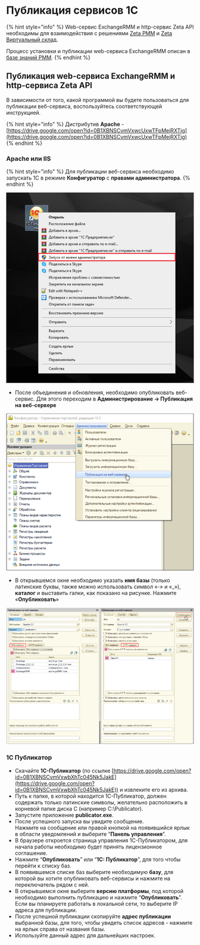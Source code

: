 # Публикация сервисов 1С

{% hint style="info" %}
Web-сервис ExchangeRMM и http-сервис Zeta API необходимы для взаимодействия с решениями [Zeta РММ](https://www.zetasoft.ru/products-zeta-rmm/) и [Zeta Виртуальный склад](https://www.zetasoft.ru/products-zeta-vs/).

Процесс установки и публикации web-сервиса ExchangeRMM описан в [базе знаний РММ](https://help-rmm.zetasoft.ru/ustanovka/izmenenie-osnovnoi-1s).
{% endhint %}

## Публикация web-сервиса ExchangeRMM и http-сервиса Zeta API <a href="#publikaciya-veb-servisa" id="publikaciya-veb-servisa"></a>

В зависимости от того, какой программой вы будете пользоваться для публикации веб-сервиса, воспользуйтесь соответствующей инструкцией.

{% hint style="info" %}
Дистрибутив **Apache** - [https://drive.google.com/open?id=0B1XBNSCvmVxwcUxwTFpMejRXTjg](https://drive.google.com/open?id=0B1XBNSCvmVxwcUxwTFpMejRXTjg)​
{% endhint %}

### Apache или IIS <a href="#apache-ili-iis" id="apache-ili-iis"></a>

{% hint style="info" %}
Для публикации веб-сервиса необходимо запускать 1С в режиме **Конфигуратор** с **правами администратора**.
{% endhint %}

![](<../.gitbook/assets/Image 108.png>)

* После объединения и обновления, необходимо опубликовать веб-сервис. Для этого переходим в **Администрирование → Публикация на веб-сервере**

![](<../.gitbook/assets/Image 110.png>)

* В открывшемся окне необходимо указать **имя базы** (только латинские буквы, также можно использовать символ «-» и «\_»), **каталог** и выставить галки, как показано на рисунке. Нажмите «**Опубликовать**»

![](<../.gitbook/assets/Image 113 (1).png>)

### 1С Публикатор <a href="#1s-publikator" id="1s-publikator"></a>

* Скачайте **1С-Публикатор** (по ссылке [https://drive.google.com/open?id=0B1XBNSCvmVxwbXhTc045Nk5JakE](https://drive.google.com/open?id=0B1XBNSCvmVxwbXhTc045Nk5JakE)) и извлеките его из архива.
* Путь к папке, в которой находится 1С-Публикатор, должен содержать только латинские символы, желательно расположить в корневой папке диска С (например C:\Publicator).
* Запустите приложение **publicator.exe**.
* После успешного запуска вы увидите сообщение.\
  Нажмите на сообщение или правой кнопкой на появившийся ярлык в области уведомлений и выберите “**Панель управления**”.
* В браузере откроется страница управления 1С-Публикатором, для начала работы необходимо будет принять лицензионное соглашение.
* Нажмите “**Опубликовать**” или “**1С: Публикатор**”, для того чтобы перейти к списку баз.
* В появившемся списке баз выберите необходимую **базу**, для которой вы хотите опубликовать веб-сервисы и нажмите на переключатель рядом с ней.
* В открывшемся окне выберите **версию платформы**, под которой необходимо выполнить публикацию и нажмите “**Опубликовать**”. \
  Если вы планируете работать в локальной сети, то выберите IP адреса для публикации.
* После успешной публикации скопируйте **адрес публикации** выбранной базы, для того, чтобы увидеть список адресов - нажмите на ярлык справа от названия базы.
* Используйте данный адрес для дальнейших настроек.
